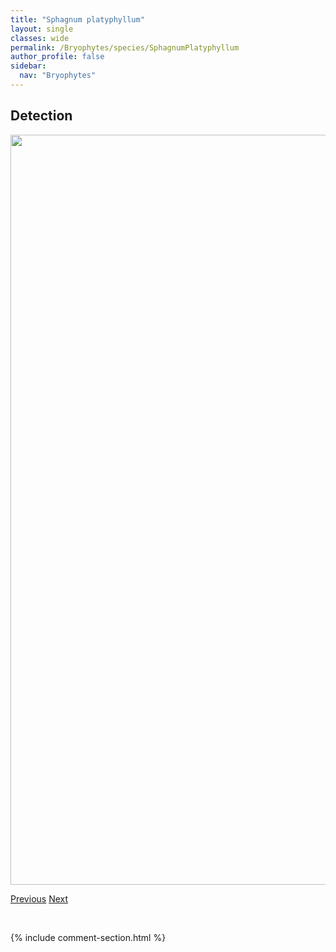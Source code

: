 ```yaml
---
title: "Sphagnum platyphyllum"
layout: single
classes: wide
permalink: /Bryophytes/species/SphagnumPlatyphyllum
author_profile: false
sidebar:
  nav: "Bryophytes"
---
```


<h2>Detection</h2>

<a href="https://drive.google.com/uc?export=view&id=1MBiUCjR-VUjkyxyVe4h4zG8Ro7qPNSBg">
<img src="https://drive.google.com/uc?export=view&id=1MBiUCjR-VUjkyxyVe4h4zG8Ro7qPNSBg" height = "1200" width = "800">
</a>


<a href="/DevelopmentWebsite/Bryophytes/species/SphagnumObtusum" class="pagination--pager" title="Sphagnum obtusum">Previous</a> <a href="/DevelopmentWebsite/Bryophytes/species/SphagnumRiparium" class="pagination--pager" title="Sphagnum riparium">Next</a>

<p>&nbsp;</p>

{% include comment-section.html %}
